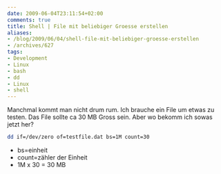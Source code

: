 ```yaml
---
date: 2009-06-04T23:11:54+02:00
comments: true
title: Shell | File mit beliebiger Groesse erstellen
aliases:
- /blog/2009/06/04/shell-file-mit-beliebiger-groesse-erstellen
- /archives/627
tags:
- Development
- Linux
- bash
- dd
- Linux
- shell
---
```


Manchmal kommt man nicht drum rum. Ich brauche ein File um etwas zu testen.
Das File sollte ca 30 MB Gross sein. Aber wo bekomm ich sowas jetzt her?

``` bash
dd if=/dev/zero of=testfile.dat bs=1M count=30
```

* bs=einheit
* count=zähler der Einheit
* 1M x 30 = 30 MB

